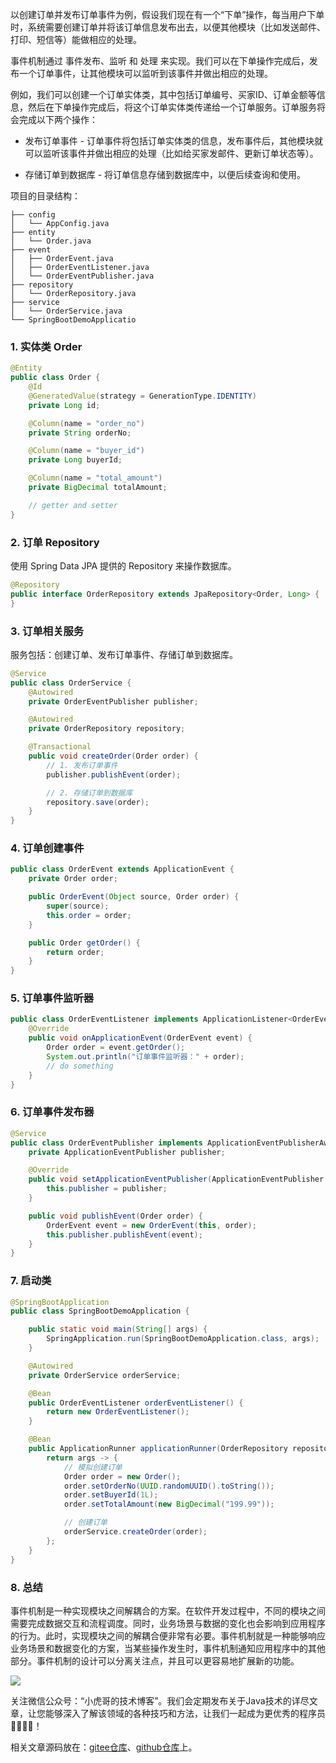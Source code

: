 以创建订单并发布订单事件为例，假设我们现在有一个“下单”操作，每当用户下单时，系统需要创建订单并将该订单信息发布出去，以便其他模块（比如发送邮件、打印、短信等）能做相应的处理。

事件机制通过 事件发布、监听 和 处理 来实现。我们可以在下单操作完成后，发布一个订单事件，让其他模块可以监听到该事件并做出相应的处理。

例如，我们可以创建一个订单实体类，其中包括订单编号、买家ID、订单金额等信息，然后在下单操作完成后，将这个订单实体类传递给一个订单服务。订单服务将会完成以下两个操作：

- 发布订单事件 - 订单事件将包括订单实体类的信息，发布事件后，其他模块就可以监听该事件并做出相应的处理（比如给买家发邮件、更新订单状态等）。

- 存储订单到数据库 - 将订单信息存储到数据库中，以便后续查询和使用。

项目的目录结构：
```
├── config
│   └── AppConfig.java
├── entity
│   └── Order.java
├── event
│   ├── OrderEvent.java
│   ├── OrderEventListener.java
│   └── OrderEventPublisher.java
├── repository
│   └── OrderRepository.java
├── service
│   └── OrderService.java
└── SpringBootDemoApplicatio
```
### 1. 实体类 Order

```java
@Entity
public class Order {
    @Id
    @GeneratedValue(strategy = GenerationType.IDENTITY)
    private Long id;

    @Column(name = "order_no")
    private String orderNo;

    @Column(name = "buyer_id")
    private Long buyerId;

    @Column(name = "total_amount")
    private BigDecimal totalAmount;

    // getter and setter
}
```

### 2. 订单 Repository

使用 Spring Data JPA 提供的 Repository 来操作数据库。

```java
@Repository
public interface OrderRepository extends JpaRepository<Order, Long> {
}
```

### 3. 订单相关服务

服务包括：创建订单、发布订单事件、存储订单到数据库。

```java
@Service
public class OrderService {
    @Autowired
    private OrderEventPublisher publisher;

    @Autowired
    private OrderRepository repository;

    @Transactional
    public void createOrder(Order order) {
        // 1. 发布订单事件
        publisher.publishEvent(order);

        // 2. 存储订单到数据库
        repository.save(order);
    }
}
```

### 4. 订单创建事件

```java
public class OrderEvent extends ApplicationEvent {
    private Order order;

    public OrderEvent(Object source, Order order) {
        super(source);
        this.order = order;
    }

    public Order getOrder() {
        return order;
    }
}
```

### 5. 订单事件监听器

```java
public class OrderEventListener implements ApplicationListener<OrderEvent> {
    @Override
    public void onApplicationEvent(OrderEvent event) {
        Order order = event.getOrder();
        System.out.println("订单事件监听器：" + order);
        // do something
    }
}
```

### 6. 订单事件发布器

```java
@Service
public class OrderEventPublisher implements ApplicationEventPublisherAware {
    private ApplicationEventPublisher publisher;

    @Override
    public void setApplicationEventPublisher(ApplicationEventPublisher publisher) {
        this.publisher = publisher;
    }

    public void publishEvent(Order order) {
        OrderEvent event = new OrderEvent(this, order);
        this.publisher.publishEvent(event);
    }
}
```

### 7. 启动类

```java
@SpringBootApplication
public class SpringBootDemoApplication {

    public static void main(String[] args) {
        SpringApplication.run(SpringBootDemoApplication.class, args);
    }

    @Autowired
    private OrderService orderService;

    @Bean
    public OrderEventListener orderEventListener() {
        return new OrderEventListener();
    }

    @Bean
    public ApplicationRunner applicationRunner(OrderRepository repository) {
        return args -> {
            // 模拟创建订单
            Order order = new Order();
            order.setOrderNo(UUID.randomUUID().toString());
            order.setBuyerId(1L);
            order.setTotalAmount(new BigDecimal("199.99"));

            // 创建订单
            orderService.createOrder(order);
        };
    }
}
```

### 8. 总结
事件机制是一种实现模块之间解耦合的方案。在软件开发过程中，不同的模块之间需要完成数据交互和流程调度。同时，业务场景与数据的变化也会影响到应用程序的行为。此时，实现模块之间的解耦合便非常有必要。事件机制就是一种能够响应业务场景和数据变化的方案，当某些操作发生时，事件机制通知应用程序中的其他部分。事件机制的设计可以分离关注点，并且可以更容易地扩展新的功能。

![](https://files.mdnice.com/user/33663/cbff779f-c976-4135-9b93-ba208a5b0624.png)

关注微信公众号：“小虎哥的技术博客”。我们会定期发布关于Java技术的详尽文章，让您能够深入了解该领域的各种技巧和方法，让我们一起成为更优秀的程序员👩‍💻👨‍💻！

相关文章源码放在：[gitee仓库](https://gitee.com/cunzaizhe/xiaohuge-blog)、[github仓库](https://github.com/tigerleeli/xiaohuge-blog)上。